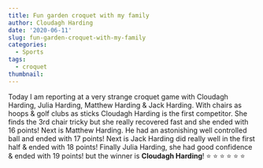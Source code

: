 ```yaml
---
title: Fun garden croquet with my family
author: Cloudagh Harding
date: '2020-06-11'
slug: fun-garden-croquet-with-my-family
categories:
  - Sports
tags:
  - croquet
thumbnail: 
---
```


Today I am reporting at a very strange croquet game with Cloudagh Harding, Julia Harding, Matthew Harding & Jack Harding. With chairs as hoops & golf clubs as sticks Cloudagh Harding is the first  competitor. She finds the 3rd chair tricky but she really recovered fast and she ended with 16 points! Next is Matthew Harding. He had an astonishing well controlled ball and ended with 17 points! Next is Jack Harding did really well in the first half & ended with 18 points! Finally Julia Harding, she had good confidence & ended with 19 points! but the winner is **Cloudagh Harding**! :star: :star: :star: :star: :star: :star:

<br>
<br>
